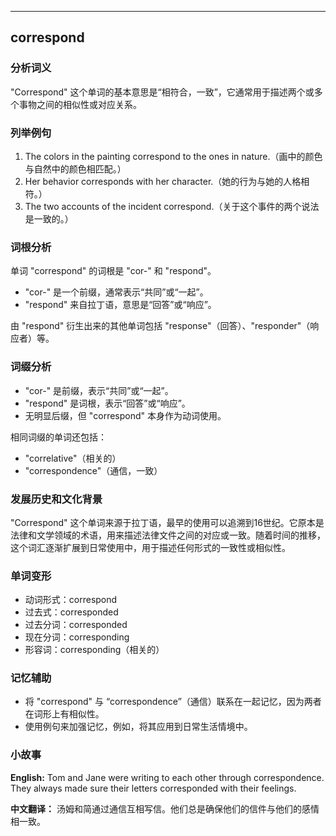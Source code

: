 
---------------
## correspond
### 分析词义
"Correspond" 这个单词的基本意思是“相符合，一致”，它通常用于描述两个或多个事物之间的相似性或对应关系。

### 列举例句
1. The colors in the painting correspond to the ones in nature.（画中的颜色与自然中的颜色相匹配。）
2. Her behavior corresponds with her character.（她的行为与她的人格相符。）
3. The two accounts of the incident correspond.（关于这个事件的两个说法是一致的。）

### 词根分析
单词 "correspond" 的词根是 "cor-" 和 "respond"。
- "cor-" 是一个前缀，通常表示“共同”或“一起”。
- "respond" 来自拉丁语，意思是“回答”或“响应”。

由 "respond" 衍生出来的其他单词包括 "response"（回答）、"responder"（响应者）等。

### 词缀分析
- "cor-" 是前缀，表示“共同”或“一起”。
- "respond" 是词根，表示“回答”或“响应”。
- 无明显后缀，但 "correspond" 本身作为动词使用。

相同词缀的单词还包括：
- "correlative"（相关的）
- "correspondence"（通信，一致）

### 发展历史和文化背景
"Correspond" 这个单词来源于拉丁语，最早的使用可以追溯到16世纪。它原本是法律和文学领域的术语，用来描述法律文件之间的对应或一致。随着时间的推移，这个词汇逐渐扩展到日常使用中，用于描述任何形式的一致性或相似性。

### 单词变形
- 动词形式：correspond
- 过去式：corresponded
- 过去分词：corresponded
- 现在分词：corresponding
- 形容词：corresponding（相关的）

### 记忆辅助
- 将 "correspond" 与 “correspondence”（通信）联系在一起记忆，因为两者在词形上有相似性。
- 使用例句来加强记忆，例如，将其应用到日常生活情境中。

### 小故事
**English:**
Tom and Jane were writing to each other through correspondence. They always made sure their letters corresponded with their feelings.

**中文翻译：**
汤姆和简通过通信互相写信。他们总是确保他们的信件与他们的感情相一致。

